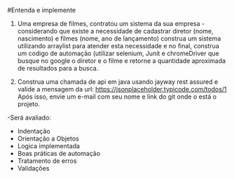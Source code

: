 #Entenda e implemente

1) Uma empresa de filmes, contratou um sistema da sua empresa - considerando que existe a
necessidade de cadastrar diretor (nome, nascimento) e filmes (nome, ano de lançamento)
construa um sistema utilizando arraylist para atender esta necessidade e no final, construa um
codigo de automação (utilizar selenium, Junit e chromeDriver que busque no google o diretor e
o filme e retorne a quantidade aproximada de resultados para a busca.

2) Construa uma chamada de api em java usando jayway rest assured e valide a mensagem da
url:
https://jsonplaceholder.typicode.com/todos/1
Após isso, envie um e-mail com seu nome e link do git onde o está o projeto.

-Será avaliado:
- Indentação
- Orientação a Objetos
- Logica implementada
- Boas práticas de automação
- Tratamento de erros
- Validações